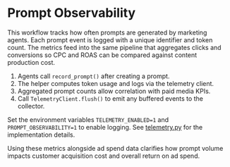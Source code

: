 # Prompt Observability

This workflow tracks how often prompts are generated by marketing agents. Each
prompt event is logged with a unique identifier and token count. The metrics feed
into the same pipeline that aggregates clicks and conversions so CPC and ROAS can
be compared against content production cost.

1. Agents call `record_prompt()` after creating a prompt.
2. The helper computes token usage and logs via the telemetry client.
3. Aggregated prompt counts allow correlation with paid media KPIs.
4. Call `TelemetryClient.flush()` to emit any buffered events to the collector.

Set the environment variables `TELEMETRY_ENABLED=1` and `PROMPT_OBSERVABILITY=1`
to enable logging. See [telemetry.py](../../o3research/core/telemetry.py) for the
implementation details.

Using these metrics alongside ad spend data clarifies how prompt volume impacts
customer acquisition cost and overall return on ad spend.
